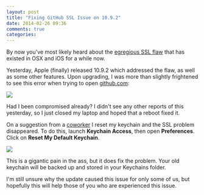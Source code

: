 ```yaml
---
layout: post
title: "Fixing GitHub SSL Issue on 10.9.2"
date: 2014-02-26 09:36
comments: true
categories: 
---
```


By now you've most likely heard about the [egregious SSL flaw](http://arstechnica.com/security/2014/02/extremely-critical-crypto-flaw-in-ios-may-also-affect-fully-patched-macs/) that has existed in OSX and iOS for a while now.

Yesterday, Apple (finally) released 10.9.2 which addressed the flaw, as well as some other features.  Upon upgrading, I was 
more than slightly frightened to see this error when trying to open [github.com](github.com):

<!-- more -->

![](https://benpublic.s3.amazonaws.com/blog/github-ssl.png)

Had I been compromised already?  I didn't see any other reports of this yesterday, so I just closed my laptop and hoped
that a reboot fixed it.

On a suggestion from a [coworker](https://twitter.com/yujingzheng) I reset my keychain and the SSL problem disappeared.  To
do this, launch **Keychain Access**, then open **Preferences**.  Click on **Reset My Default Keychain**.  

![](http://monosnap.com/image/5Y3itWVYvD5Fg6tptqMHUymer5H60i.png)

This is a gigantic pain in the ass, but it does fix the problem.  Your old keychain will be backed up and 
stored in your Keychains folder.

I'm still unsure why the update caused this issue for only some of us, but hopefully this will help those of
you who are experienced this issue.
